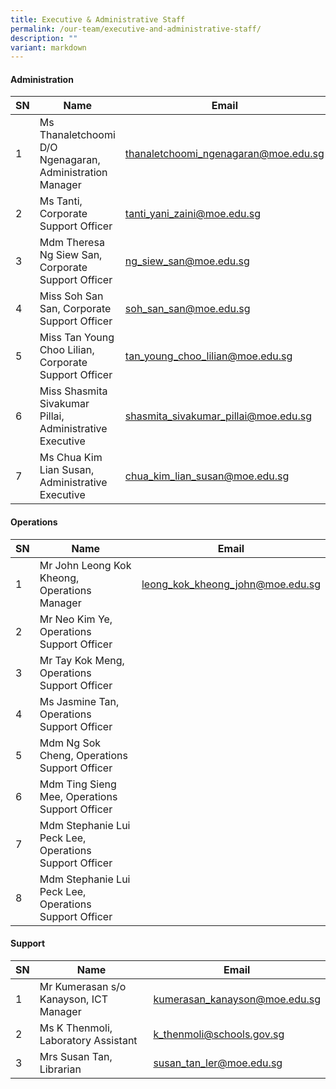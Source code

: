 ```yaml
---
title: Executive & Administrative Staff
permalink: /our-team/executive-and-administrative-staff/
description: ""
variant: markdown
---
```

#### Administration



| SN | Name | Email |
| -------- | -------- | -------- |
| 1     | Ms Thanaletchoomi D/O Ngenagaran, Administration Manager     | [thanaletchoomi_ngenagaran@moe.edu.sg](mailto:thanaletchoomi_ngenagaran@moe.edu.sg)      |
| 2     | Ms Tanti, Corporate Support Officer     | [tanti_yani_zaini@moe.edu.sg](mailto:tanti_yani_zaini@moe.edu.sg)      |
| 3     | Mdm Theresa Ng Siew San, Corporate Support Officer       | [ng_siew_san@moe.edu.sg](mailto:ng_siew_san@moe.edu.sg)      |
| 4     | Miss Soh San San, Corporate Support Officer       | [soh_san_san@moe.edu.sg](mailto:soh_san_san@moe.edu.sg)         |
| 5     | Miss Tan Young Choo Lilian, Corporate Support Officer       | [tan_young_choo_lilian@moe.edu.sg](mailto:tan_young_choo_lilian@moe.edu.sg)    |
| 6     | Miss Shasmita Sivakumar Pillai, Administrative Executive   | [shasmita_sivakumar_pillai@moe.edu.sg](mailto:shasmita_sivakumar_pillai@moe.edu.sg)     |
| 7     | Ms Chua Kim Lian Susan, Administrative Executive       | [chua_kim_lian_susan@moe.edu.sg](mailto:chua_kim_lian_susan@moe.edu.sg)    |

#### Operations



| SN | Name | Email |
| -------- | -------- | -------- |
| 1     |  Mr John Leong Kok Kheong, Operations Manager     | [leong_kok_kheong_john@moe.edu.sg](mailto:leong_kok_kheong_john@moe.edu.sg)     |
| 2     |  Mr Neo Kim Ye, Operations Support Officer     |     |
| 3     |  Mr Tay Kok Meng, Operations Support Officer      |    |
| 4     |  Ms Jasmine Tan, Operations Support Officer     |    |
| 5     |  Mdm Ng Sok Cheng, Operations Support Officer       |     |
| 6     |  Mdm Ting Sieng Mee, Operations Support Officer     | 
| 7     |  Mdm Stephanie Lui Peck Lee, Operations Support Officer| |
8 |  Mdm Stephanie Lui Peck Lee, Operations Support Officer| |


#### Support




| SN | Name | Email |
| -------- | -------- | -------- |
| 1     | Mr Kumerasan s/o Kanayson, ICT Manager     | [kumerasan_kanayson@moe.edu.sg](mailto:kumerasan_kanayson@moe.edu.sg)   |
| 2     | Ms K Thenmoli, Laboratory Assistant    | [k_thenmoli@schools.gov.sg](mailto:k_thenmoli@schools.gov.sg)    |
| 3    | Mrs Susan Tan, Librarian     | [susan_tan_ler@moe.edu.sg](mailto:susan_tan_ler@moe.edu.sg)     |